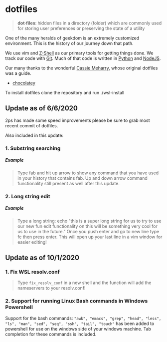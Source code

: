 # dotfiles

> **dot·files**: hidden files in a directory (folder) which are commonly
>   used for storing user preferences or preserving the state of a
>   utility

One of the many heralds of geekdom is an extremely customized
environment. This is the history of our journey down that path.

We use vim and [Z-Shell](http://www.zsh.org/) as our primary tools for getting things
done. We track our code with [Git](http://git-scm.com/).  Much of that code is
written in [Python](http://www.python.org/) and [NodeJS](http://www.nodejs.org).

Our many thanks to the wonderful [Cassie Meharry](https://github.com/cassiemeharry/dotfiles/),
whose original dotfiles was a guide.

* [chocolatey](chocolatey.md)

To install dotfiles clone the repository and run ./wsl-install

## Update as of 6/6/2020
2ps has made some speed improvements please be sure to grab most recent commit of dotfiles.

Also included in this update:
### 1. Substring searching
##### Example
> Type fab and hit up arrow to show any command that you have used in your history that contains fab.
> Up and down arrow command functionality still present as well after this update.

### 2. Long string edit
##### Example
> Type a long string: echo "this is a super long string for us to try to use our new fun edit functionality on this will be something very cool for us to use in the future."
> Once you push enter and go to new line type fc then press enter.
> This will open up your last line in a vim window for easier editing! 

## Update as of 10/1/2020
### 1. Fix WSL resolv.conf
>Type ```fix_resolv_conf``` in a new shell and the function will add the nameservers to your resolv.conf!

### 2. Support for running Linux Bash commands in Windows Powershell
Support for the bash commands:
`"awk", "emacs", "grep", "head", "less", "ls", "man", "sed", "seq", "ssh", "tail", "touch"`
has been added to powershell for use on the windows side of your windows machine. Tab completion for these commands 
is included. 
